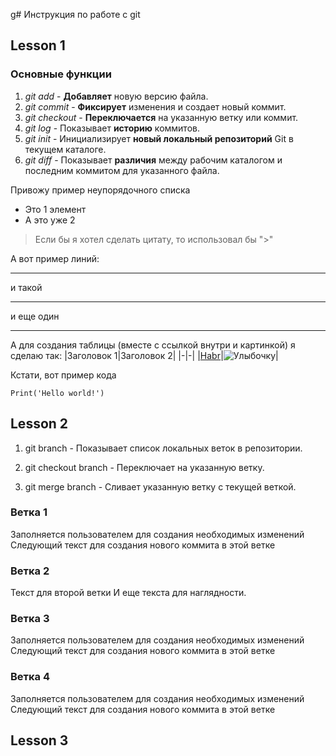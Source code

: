 g# Инструкция по работе с git

## Lesson 1
### Основные функции

1. *git add* - **Добавляет** новую версию файла.
2. _git commit_ - **Фиксирует** изменения и создает новый коммит.
3. *git checkout* - **Переключается** на указанную ветку или коммит.
4. _git log_ - Показывает __историю__ коммитов.
5. *git init* - Инициализирует **новый локальный репозиторий** Git в текущем каталоге.
6. *git diff* - Показывает __различия__ между рабочим каталогом и последним коммитом для указанного файла.

Привожу пример неупорядочного списка
- Это 1 элемент
- А это уже 2

> Если бы я хотел сделать цитату, то использовал бы ">"


А вот пример линий:

---
и такой
***
и еще один
___

А для создания таблицы (вместе с ссылкой внутри и картинкой) я сделаю так:
|Заголовок 1|Заголовок 2|
|-|-|
|[Habr](https://habr.com/ru/articles/541258/)|![Улыбочку](smile.png)|



Кстати, вот пример кода
```
Print('Hello world!')
```


## Lesson 2

1. git branch - Показывает список локальных веток в репозитории. 

2. git checkout branch - Переключает на указанную ветку. 

3. git merge branch - Сливает указанную ветку с текущей веткой.

### Ветка 1
Заполняется пользователем для создания необходимых изменений
Следующий текст для создания нового коммита в этой ветке

### Ветка 2
Текст для второй ветки
И еще текста для наглядности.
### Ветка 3
Заполняется пользователем для создания необходимых изменений
Следующий текст для создания нового коммита в этой ветке

### Ветка 4
Заполняется пользователем для создания необходимых изменений
Следующий текст для создания нового коммита в этой ветке


## Lesson 3